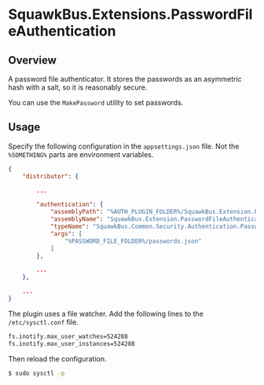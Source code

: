 # SquawkBus.Extensions.PasswordFileAuthentication

## Overview

A password file authenticator. It stores the passwords as an asymmetric hash with a salt, so it is reasonably secure.

You can use the `MakePassword` utility to set passwords.

## Usage

Specify the following configuration in the `appsettings.json` file. Not the `%SOMETHING%` parts are environment variables.

```json
{
    "distributor": {

        ...

        "authentication": {
            "assemblyPath": "%AUTH_PLUGIN_FOLDER%/SquawkBus.Extension.PasswordFileAuthentication.dll",
            "assemblyName": "SquawkBus.Extension.PasswordFileAuthentication",
            "typeName": "SquawkBus.Common.Security.Authentication.PasswordFileAuthenticator",
            "args": [
                "%PASSWORD_FILE_FOLDER%/passwords.json"
            ]
        },

        ...
    },

    ...
}
```

The plugin uses a file watcher. Add the following lines to the `/etc/sysctl.conf` file.

```bash
fs.inotify.max_user_watches=524288
fs.inotify.max_user_instances=524288
```

Then reload the configuration.

```bash
$ sudo sysctl -p
```
